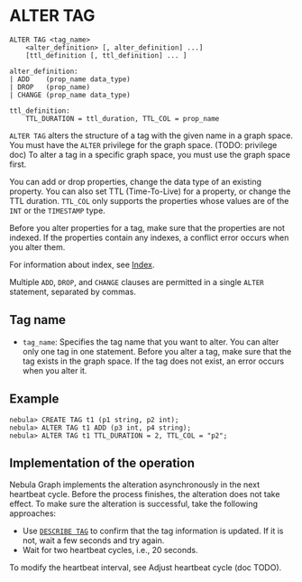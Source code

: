# ALTER TAG

```ngql
ALTER TAG <tag_name>
    <alter_definition> [, alter_definition] ...]
    [ttl_definition [, ttl_definition] ... ]

alter_definition:
| ADD    (prop_name data_type)
| DROP   (prop_name)
| CHANGE (prop_name data_type)

ttl_definition:
    TTL_DURATION = ttl_duration, TTL_COL = prop_name
```

`ALTER TAG` alters the structure of a tag with the given name in a graph space. You must have the `ALTER` privilege for the graph space. (TODO: privilege doc) To alter a tag in a specific graph space, you must use the graph space first.

You can add or drop properties, change the data type of an existing property. You can also set TTL (Time-To-Live) for a property, or change the TTL duration. `TTL_COL` only supports the properties whose values are of the `INT` or the `TIMESTAMP` type.

Before you alter properties for a tag, make sure that the properties are not indexed. If the properties contain any indexes, a conflict error occurs when you alter them.

For information about index, see [Index](../14.native-index-statements/1.create-native-index.md).

Multiple `ADD`, `DROP`, and `CHANGE` clauses are permitted in a single `ALTER` statement, separated by commas.

## Tag name

- `tag_name`: Specifies the tag name that you want to alter. You can alter only one tag in one statement. Before you alter a tag, make sure that the tag exists in the graph space. If the tag does not exist, an error occurs when you alter it.

## Example

```ngql
nebula> CREATE TAG t1 (p1 string, p2 int);
nebula> ALTER TAG t1 ADD (p3 int, p4 string);
nebula> ALTER TAG t1 TTL_DURATION = 2, TTL_COL = "p2";
```

## Implementation of the operation

Nebula Graph implements the alteration asynchronously in the next heartbeat cycle. Before the process finishes, the alteration does not take effect. To make sure the alteration is successful, take the following approaches:

- Use [`DESCRIBE TAG`](5.describe-tag.md) to confirm that the tag information is updated. If it is not, wait a few seconds and try again.
- Wait for two heartbeat cycles, i.e., 20 seconds.

To modify the heartbeat interval, see Adjust heartbeat cycle (doc TODO).
